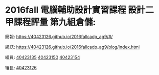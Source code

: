 # 2016fall 電腦輔助設計實習課程 設計二甲課程評量 第九組倉儲: 

簡報: https://40423126.github.io/2016fallcadp_ag9/#/

網誌: https://40423126.github.io/2016fallcadp_ag9/blog/index.html

組員: 
<a href="https://40423126.github.io/2016fallcadp_ag9/40423135/#/">40423135</a>
<a href="https://40423126.github.io/2016fallcadp_ag9/40423150/#/">40423150</a>
<a href="https://40423126.github.io/2016fallcadp_ag9/40423154/#/">40423154</a>

組長: 
<a href="https://40423126.github.io/2016fallcadp_ag9/40423126/#/">40423126</a>
